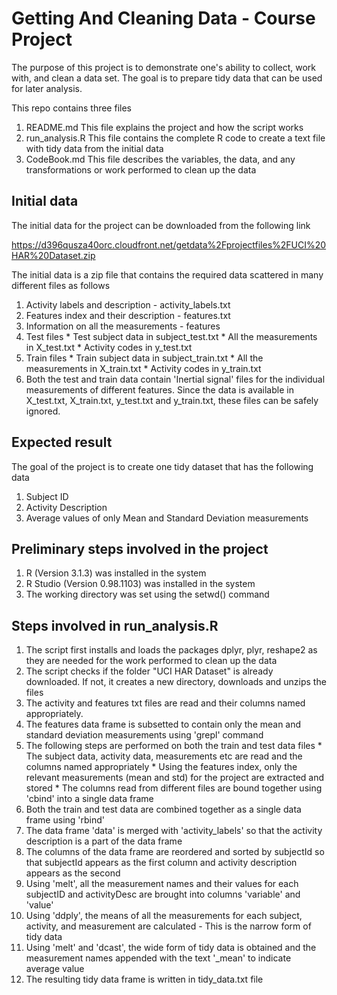 # Getting And Cleaning Data - Course Project

The purpose of this project is to demonstrate one's ability to collect, work with, and clean a data set. The goal is to prepare tidy data that can be used for later analysis. 

This repo contains three files

1. README.md 
       This file explains the project and how the script works
2. run_analysis.R
       This file contains the complete R code to create a text file with tidy data from the initial data
3. CodeBook.md
       This file describes the variables, the data, and any transformations or work performed to clean up the data

## Initial data

The initial data for the project can be downloaded from the following link

https://d396qusza40orc.cloudfront.net/getdata%2Fprojectfiles%2FUCI%20HAR%20Dataset.zip 

The initial data is a zip file that contains the required data scattered in many different files as follows
1. Activity labels and description - activity_labels.txt
2. Features index and their description - features.txt
3. Information on all the measurements - features
4. Test files
        * Test subject data in subject_test.txt
        * All the measurements in X_test.txt
        * Activity codes in y_test.txt
5. Train files
        * Train subject data in subject_train.txt
        * All the measurements in X_train.txt
        * Activity codes in y_train.txt
6. Both the test and train data contain 'Inertial signal' files for the individual measurements of different features. Since the data is available in X_test.txt, X_train.txt, y_test.txt and y_train.txt, these files can be safely ignored.

## Expected result

The goal of the project is to create one tidy dataset that has the following data
1. Subject ID
2. Activity Description
3. Average values of only Mean and Standard Deviation measurements

## Preliminary steps involved in the project

1. R (Version 3.1.3) was installed in the system
2. R Studio (Version 0.98.1103) was installed in the system
3. The working directory was set using the setwd() command

## Steps involved in run_analysis.R

1. The script first installs and loads the packages dplyr, plyr, reshape2 as they are needed for the work performed to clean up the data
2. The script checks if the folder "UCI HAR Dataset" is already downloaded. If not, it creates a new directory, downloads and unzips the files
3. The activity and features txt files are read and their columns named appropriately. 
4. The features data frame is subsetted to contain only the mean and standard deviation measurements using 'grepl' command
5. The following steps are performed on both the train and test data files
       * The subject data, activity data, measurements etc are read and the columns named appropriately
       * Using the features index, only the relevant measurements (mean and std) for the project are extracted and stored
       * The columns read from different files are bound together using 'cbind' into a single data frame
6. Both the train and test data are combined together as a single data frame using 'rbind'
7. The data frame 'data' is merged with 'activity_labels' so that the activity description is a part of the data frame
8. The columns of the data frame are reordered and sorted by subjectId so that subjectId appears as the first column and activity description appears as the second 
9. Using 'melt', all the measurement names and their values for each subjectID and activityDesc are brought into columns 'variable' and 'value'
10. Using 'ddply', the means of all the measurements for each subject, activity, and measurement are calculated - This is the narrow form of tidy data
11. Using 'melt' and 'dcast', the wide form of tidy data is obtained and the measurement names appended with the text '_mean' to indicate average value
12. The resulting tidy data frame is written in tidy_data.txt file


